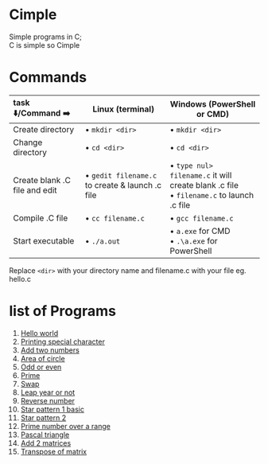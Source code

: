 # Cimple
Simple programs in C;<br>
C is simple so Cimple<br>

# Commands<br>
|task ⬇️/Command ➡️|**Linux** (terminal)|**Windows** (PowerShell or CMD)|
|:-|---|---|
|Create directory| • `mkdir <dir>`| • `mkdir <dir>`|
|Change directory| • `cd <dir>`| • `cd <dir>`|
|Create blank .C file and edit| • `gedit filename.c` to create & launch .c file | • `type nul> filename.c` it will create blank .c file <br> • `filename.c` to launch .c file|
|Compile .C file| • `cc filename.c` | • `gcc filename.c`|
|Start executable| • `./a.out`| • `a.exe` for CMD<br> • `.\a.exe` for PowerShell|

Replace `<dir>` with your directory name and filename.c with your file eg. hello.c

# list of Programs
1. [Hello world](https://github.com/sourabhkv/Cimple/blob/main/hello_world.c)
2. [Printing special character](https://github.com/sourabhkv/Cimple/blob/main/specialchar.c)
3. [Add two numbers](https://github.com/sourabhkv/Cimple/blob/main/add2numbers.c)
4. [Area of circle](https://github.com/sourabhkv/Cimple/blob/main/areaofcircle.c)
5. [Odd or even](https://github.com/sourabhkv/Cimple/blob/main/oddeven.c)
6. [Prime](https://github.com/sourabhkv/Cimple/blob/main/prime.c)
7. [Swap](https://github.com/sourabhkv/Cimple/blob/main/swap.c)
8. [Leap year or not](https://github.com/sourabhkv/Cimple/blob/main/leapyear.c)
9. [Reverse number](https://github.com/sourabhkv/Cimple/blob/main/reversenum.c)
10. [Star pattern 1 basic](https://github.com/sourabhkv/Cimple/blob/main/pattern/starpattern1.c)
11. [Star pattern 2](https://github.com/sourabhkv/Cimple/blob/main/pattern/star%20pattern%202.c)
12. [Prime number over a range](https://github.com/sourabhkv/Cimple/blob/main/prime%20range.c)
13. [Pascal triangle](https://github.com/sourabhkv/Cimple/blob/main/pascal%20triangle.c)
14. [Add 2 matrices](https://github.com/sourabhkv/Cimple/blob/main/matrix/addmatrix.c)
15. [Transpose of matrix](https://github.com/sourabhkv/Cimple/blob/main/matrix/transpose.c)
